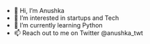 - 👋 Hi, I’m Anushka
- 👀 I’m interested in startups and Tech
- 🌱 I’m currently learning Python
- 📫 Reach out to me on Twitter @anushka_twt

<!---
anushkavy/anushkavy is a ✨ special ✨ repository because its `heyyy.md` (this file) appears on your GitHub profile.
You can click the Preview link to take a look at your changes.
--->
